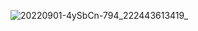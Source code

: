 ![20220901-4ySbCn-794_222443613419_](https://loremxuetengfei.oss-cn-beijing.aliyuncs.com/20220901-4ySbCn-794_222443613419_.jpg)
